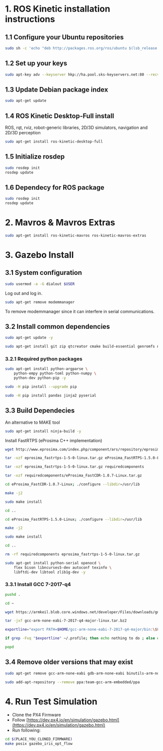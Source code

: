 # 1. ROS Kinetic installation instructions
## 1.1 Configure your Ubuntu repositories
```sh
sudo sh -c 'echo "deb http://packages.ros.org/ros/ubuntu $(lsb_release -sc) main" > /etc/apt/sources.list.d/ros-latest.list'
```
## 1.2 Set up your keys
```sh
sudo apt-key adv --keyserver hkp://ha.pool.sks-keyservers.net:80 --recv-key 421C365BD9FF1F717815A3895523BAEEB01FA116
```
## 1.3  Update Debian package index
```sh
sudo apt-get update
```
## 1.4 ROS Kinetic Desktop-Full install
ROS, rqt, rviz, robot-generic libraries, 2D/3D simulators, navigation and 2D/3D perception
```sh
sudo apt-get install ros-kinetic-desktop-full
```
## 1.5 Initialize rosdep
```sh
sudo rosdep init
rosdep update
```
## 1.6 Dependecy for ROS package
```sh
sudo rosdep init
rosdep update
```

# 2. Mavros & Mavros Extras
```sh
sudo apt-get install ros-kinetic-mavros ros-kinetic-mavros-extras
```

# 3. Gazebo Install
## 3.1 System configuration 
```sh
sudo usermod -a -G dialout $USER
```
Log out and log in.

```sh
sudo apt-get remove modemmanager
```
To remove modemmanager since it can interfere in serial communications.
## 3.2 Install common dependencies
```sh
sudo apt-get update -y
```
```sh
sudo apt-get install git zip qtcreator cmake build-essential genromfs ninja-build -y
```

### 3.2.1 Required python packages
```sh
sudo apt-get install python-argparse \
    python-empy python-toml python-numpy \
    python-dev python-pip -y
```
```sh
sudo -H pip install --upgrade pip 
```
```sh
sudo -H pip install pandas jinja2 pyserial
```
## 3.3 Build Dependecies
An alternative to MAKE tool
```sh
sudo apt-get install ninja-build -y
```
Install FastRTPS (eProsima C++ implementation)
```sh
wget http://www.eprosima.com/index.php/component/ars/repository/eprosima-fast-rtps/eprosima-fast-rtps-1-5-0/eprosima_fastrtps-1-5-0-linux-tar-gz -O eprosima_fastrtps-1-5-0-linux.tar.gz
```
```sh
tar -xzf eprosima_fastrtps-1-5-0-linux.tar.gz eProsima_FastRTPS-1.5.0-Linux
```
```sh
tar -xzf eprosima_fastrtps-1-5-0-linux.tar.gz requiredcomponents
```
```sh
tar -xzf requiredcomponents/eProsima_FastCDR-1.0.7-Linux.tar.gz
```
```sh
cd eProsima_FastCDR-1.0.7-Linux; ./configure --libdir=/usr/lib
```
```sh 
make -j2
```
```sh
sudo make install
```
```sh
cd ..
```
```sh
cd eProsima_FastRTPS-1.5.0-Linux; ./configure --libdir=/usr/lib
```
```sh
make -j2
```
```sh
sudo make install
```
```sh
cd ..
```
```sh
rm -rf requiredcomponents eprosima_fastrtps-1-5-0-linux.tar.gz
```
```sh
sudo apt-get install python-serial openocd \
    flex bison libncurses5-dev autoconf texinfo \
    libftdi-dev libtool zlib1g-dev -y
```
### 3.3.1 Install GCC 7-2017-q4
```sh
pushd .
```
```sh
cd ~
```
```sh
wget https://armkeil.blob.core.windows.net/developer/Files/downloads/gnu-rm/7-2017q4/gcc-arm-none-eabi-7-2017-q4-major-linux.tar.bz2
```
```sh
tar -jxf gcc-arm-none-eabi-7-2017-q4-major-linux.tar.bz2
```
```sh
exportline="export PATH=$HOME/gcc-arm-none-eabi-7-2017-q4-major/bin:\$PATH"
```
```sh
if grep -Fxq "$exportline" ~/.profile; then echo nothing to do ; else echo $exportline >> ~/.profile; fi
```
```sh
popd
```

## 3.4 Remove older versions that may exist
```sh
sudo apt-get remove gcc-arm-none-eabi gdb-arm-none-eabi binutils-arm-none-eabi gcc-arm-embedded
```
```sh
sudo add-apt-repository --remove ppa:team-gcc-arm-embedded/ppa
```
# 4. Run Test Simulation
- Clone the PX4 Firmware
- Follow [https://dev.px4.io/en/simulation/gazebo.html](https://dev.px4.io/en/simulation/gazebo.html)
- Run following:
```sh
cd $(PLACE_YOU_CLONED_FIRMWARE)
make posix gazebo_iris_opt_flow
```
